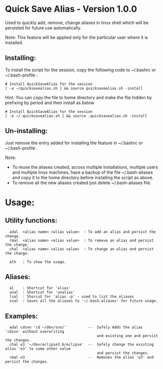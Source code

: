 Quick Save Alias - Version 1.0.0
==================================
Used to quickly add, remove, change aliases in linux shell which will be persisted for future use automatically.

Note: This feature will be applied only for the particular user where it is installed.


Installing:
-----------

To install the script for the session, copy the following code to ~/.bashrc or ~/.bash-profile :

````
# Install QuickSaveAlias for the session
[ -e ~/quicksavealias.sh ] && source quicksavealias.sh -install
````

Hint: You can copy the file to home directory and make the file hidden by prefixing by period and then install as below

````
# Install QuickSaveAlias for the session
[ -e ~/.quicksavealias.sh ] && source .quicksavealias.sh -install
````


Un-installing:
-------------
Just remove the entry added for installing the feature in ~/.bashrc or ~/.bash-profile .

Note: 
* To reuse the aliases created, across multiple installations, multiple users and multiple linux machines, 
have a backup of the file ~/.bash-aliases and copy it to the home directory before installing the script as above. 
* To remove all the new aliases created just delete ~/.bash-aliases file.

Usage:
======

Utility functions:
------------------
````
  adal 	<alias name> <alias value>	: To add an alias and persist the change.
  rmal	<alias name> <alias value>	: To remove an alias and persist the change.
  chal	<alias name> <alias value>	: To change an alias and persist the change.

  alh	: To show the usage.
````

Aliases:
--------
````
  al 	: Shortcut for 'alias'
  unal 	: Shortcut for 'unalias'
  lsal 	: Shorcut for 'alias -p' - used to list the aliases
  sval 	: Saves all the aliases to '~/.bash-aliases' for future usage.
````

Examples:
--------
````
  adal cdsvn 'cd ~/dev/svn/'          --  Safely Adds the alias 'cdsvn' without overwriting 
                                          and existing one and persist the changes.
  chal e3 '~/dev/eclipse3.6/eclipse'  --  Safely change the existing alias 'e3' to some other value 
                                          and persist the changes.
  rmal e3                             --  Removes the alias 'e3' and persist the changes.
````
